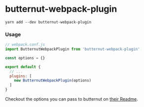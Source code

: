 # butternut-webpack-plugin

    yarn add --dev butternut-webpack-plugin

### Usage

```js
// webpack.conf.js
import ButternutWebpackPlugin from 'butternut-webpack-plugin'

const options = {}

export default {
  // ...
  plugins: [
    new ButternutWebpackPlugin(options)
  ]
}
```

Checkout the options you can pass to butternut on [their Readme](https://github.com/Rich-Harris/butternut#javascript-api).
